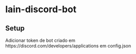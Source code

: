 # lain-discord-bot

<h2> Setup </h2>
Adicionar token de bot criado em https://discord.com/developers/applications em config.json
